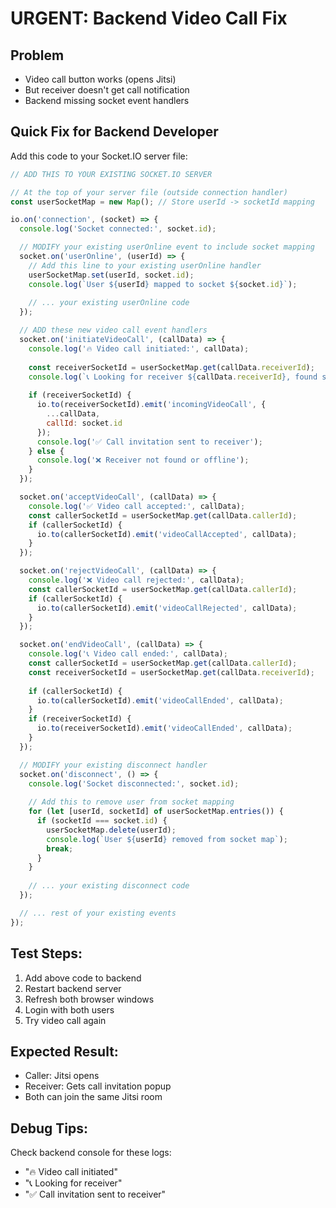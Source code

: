 # URGENT: Backend Video Call Fix

## Problem
- Video call button works (opens Jitsi)
- But receiver doesn't get call notification
- Backend missing socket event handlers

## Quick Fix for Backend Developer

Add this code to your Socket.IO server file:

```javascript
// ADD THIS TO YOUR EXISTING SOCKET.IO SERVER

// At the top of your server file (outside connection handler)
const userSocketMap = new Map(); // Store userId -> socketId mapping

io.on('connection', (socket) => {
  console.log('Socket connected:', socket.id);

  // MODIFY your existing userOnline event to include socket mapping
  socket.on('userOnline', (userId) => {
    // Add this line to your existing userOnline handler
    userSocketMap.set(userId, socket.id);
    console.log(`User ${userId} mapped to socket ${socket.id}`);
    
    // ... your existing userOnline code
  });

  // ADD these new video call event handlers
  socket.on('initiateVideoCall', (callData) => {
    console.log('🔥 Video call initiated:', callData);
    
    const receiverSocketId = userSocketMap.get(callData.receiverId);
    console.log(`📞 Looking for receiver ${callData.receiverId}, found socket: ${receiverSocketId}`);
    
    if (receiverSocketId) {
      io.to(receiverSocketId).emit('incomingVideoCall', {
        ...callData,
        callId: socket.id
      });
      console.log('✅ Call invitation sent to receiver');
    } else {
      console.log('❌ Receiver not found or offline');
    }
  });

  socket.on('acceptVideoCall', (callData) => {
    console.log('✅ Video call accepted:', callData);
    const callerSocketId = userSocketMap.get(callData.callerId);
    if (callerSocketId) {
      io.to(callerSocketId).emit('videoCallAccepted', callData);
    }
  });

  socket.on('rejectVideoCall', (callData) => {
    console.log('❌ Video call rejected:', callData);
    const callerSocketId = userSocketMap.get(callData.callerId);
    if (callerSocketId) {
      io.to(callerSocketId).emit('videoCallRejected', callData);
    }
  });

  socket.on('endVideoCall', (callData) => {
    console.log('📞 Video call ended:', callData);
    const callerSocketId = userSocketMap.get(callData.callerId);
    const receiverSocketId = userSocketMap.get(callData.receiverId);
    
    if (callerSocketId) {
      io.to(callerSocketId).emit('videoCallEnded', callData);
    }
    if (receiverSocketId) {
      io.to(receiverSocketId).emit('videoCallEnded', callData);
    }
  });

  // MODIFY your existing disconnect handler
  socket.on('disconnect', () => {
    console.log('Socket disconnected:', socket.id);
    
    // Add this to remove user from socket mapping
    for (let [userId, socketId] of userSocketMap.entries()) {
      if (socketId === socket.id) {
        userSocketMap.delete(userId);
        console.log(`User ${userId} removed from socket map`);
        break;
      }
    }
    
    // ... your existing disconnect code
  });

  // ... rest of your existing events
});
```

## Test Steps:
1. Add above code to backend
2. Restart backend server
3. Refresh both browser windows
4. Login with both users
5. Try video call again

## Expected Result:
- Caller: Jitsi opens
- Receiver: Gets call invitation popup
- Both can join the same Jitsi room

## Debug Tips:
Check backend console for these logs:
- "🔥 Video call initiated"
- "📞 Looking for receiver"
- "✅ Call invitation sent to receiver"
